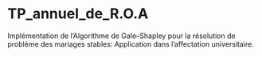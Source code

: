 # TP_annuel_de_R.O.A
Implémentation de l’Algorithme de Gale–Shapley pour la résolution de problème des mariages stables: Application dans l’affectation universitaire.
